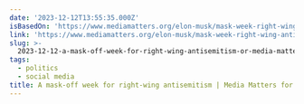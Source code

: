 ```yaml
---
date: '2023-12-12T13:55:35.000Z'
isBasedOn: 'https://www.mediamatters.org/elon-musk/mask-week-right-wing-antisemitism'
link: 'https://www.mediamatters.org/elon-musk/mask-week-right-wing-antisemitism'
slug: >-
  2023-12-12-a-mask-off-week-for-right-wing-antisemitism-or-media-matters-for-america
tags:
  - politics
  - social media
title: A mask-off week for right-wing antisemitism | Media Matters for America
---
```


